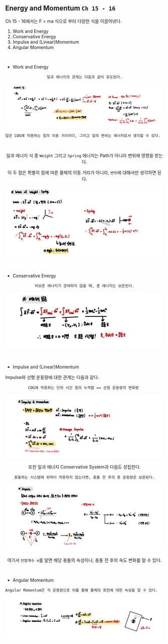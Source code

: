 ## Energy and Momentum `Ch 15 - 16` 

Ch 15 - 16에서는 F = ma 식으로 부터 다양한 식을 이끌어낸다.

1. Work and Energy
2. Conservative Energy
3. Impulse and (Linear)Momentum
4. Angular Momentum

<br>

- Work and Energy

<div align="center">

`일과 에너지의 관계는 다음과 같이 유도된다.`

![img.png](img.png)

</div>

`일은 COG에 작용하는 힘의 이동 거리이다, 그리고 일의 변위는 에너지로서 생각할 수 있다.`

<br>


<div align="center">

일과 에너지 식 중 `Weight` 그리고 `Spring` 에너지는 Path가 아니라 변위에 영향을 받는다. 

이 두 힘은 특별히 힘에 따른 물체의 이동 거리가 아니라, `변위`에 대해서만 생각하면 된다.

![img_1.png](img_1.png)

</div>

<br>

- Conservative Energy

<div align="center">

`비보존 에너지가 관여하지 않을 때, 총 에너지는 보존된다.`

![img_2.png](img_2.png)

</div>

<br>

- Impulse and (Linear)Momentum

Impulse와 선형 운동량에 대한 관계는 다음과 같다.

<div align="center">

`COG에 작용하는 단위 시간 힘의 누적합 == 선형 운동량의 변화량 `

![img_3.png](img_3.png)

또한 일과 에너지 Conservative System과 다음도 성립한다.

`충돌하는 시스템에 외력이 작용하지 않는다면, 충돌 전 후의 총 운동량은 보존된다.`

![img_4.png](img_4.png)

여기서 `반발계수 e`를 알면 해당 충돌의 속성이나, 충돌 전 후의 속도 변화를 알 수 있다.

</div>

<br>

- Angular Momentum

`Angular Momentum은 각 운동량으로 이를 통해 물체의 회전에 대한 속성을 알 수 있다.`

<div align="center">

![img_5.png](img_5.png)

</div>



